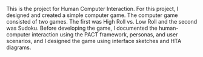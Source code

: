This is the project for Human Computer Interaction. For this project, I designed and created a simple computer game. The computer game consisted of two games. The first was High Roll vs. Low Roll and the second was Sudoku. Before developing the game, I documented the human-computer interaction using the PACT framework, personas, and user scenarios, and I designed the game using interface sketches and HTA diagrams.